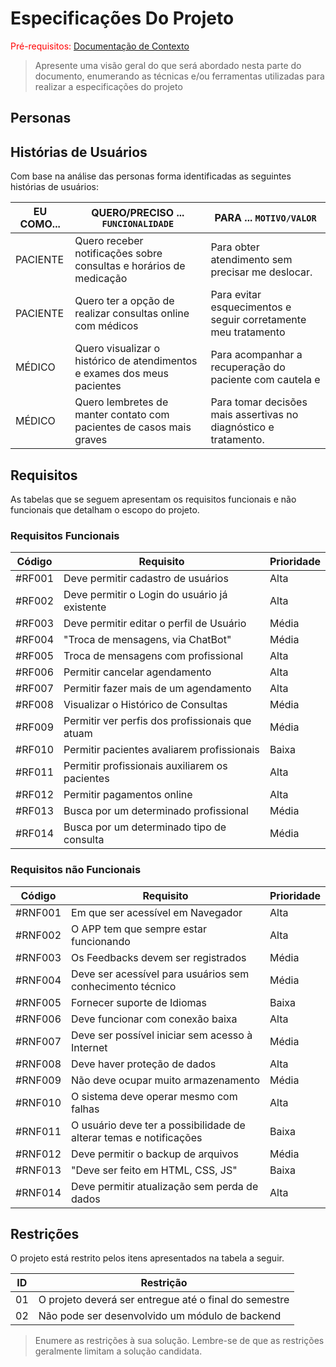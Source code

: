 # Especificações Do Projeto

<span style="color:red">Pré-requisitos: <a href="1-Contexto.md"> Documentação de Contexto</a></span>

> Apresente uma visão geral do que será abordado nesta parte do
> documento, enumerando as técnicas e/ou ferramentas utilizadas para
> realizar a especificações do projeto

## Personas



## Histórias de Usuários

Com base na análise das personas forma identificadas as seguintes histórias de usuários:

|EU COMO... | QUERO/PRECISO ... `FUNCIONALIDADE`                                        | PARA ... `MOTIVO/VALOR`                |
|-----------|---------------------------------------------------------------------------|----------------------------------------|
|PACIENTE   | Quero receber notificações sobre consultas e horários de medicação        | Para obter atendimento sem precisar me deslocar.                |
|PACIENTE   | Quero ter a opção de realizar consultas online com médicos                |Para evitar esquecimentos e seguir corretamente meu tratamento   |
|MÉDICO     | Quero visualizar o histórico de atendimentos e exames dos meus pacientes  |Para acompanhar a recuperação do paciente com cautela e                                                                                       |e proximidade.                                                   |
|MÉDICO     | Quero lembretes de manter contato com pacientes de casos mais graves      |Para tomar decisões mais assertivas no diagnóstico e tratamento. |

## Requisitos

As tabelas que se seguem apresentam os requisitos funcionais e não funcionais que detalham o escopo do projeto.

### Requisitos Funcionais

Código	|Requisito	                                       |Prioridade |
|-------|--------------------------------------------------|-----------|
#RF001	|Deve permitir cadastro de usuários	               | Alta
#RF002	|Deve permitir o Login do usuário já existente	   | Alta
#RF003	|Deve permitir editar o perfil de Usuário	       | Média
#RF004	|"Troca de mensagens, via ChatBot"	               | Média
#RF005	|Troca de mensagens com profissional	           | Alta
#RF006	|Permitir cancelar agendamento	                   | Alta
#RF007	|Permitir fazer mais de um agendamento	           | Alta
#RF008	|Visualizar o Histórico de Consultas	           | Média
#RF009	|Permitir ver perfis dos profissionais que atuam   | Média
#RF010	|Permitir pacientes avaliarem profissionais	       | Baixa
#RF011	|Permitir profissionais auxiliarem os pacientes	   | Alta
#RF012	|Permitir pagamentos online	                       | Alta
#RF013	|Busca por um determinado profissional	           | Média
#RF014	|Busca por um determinado tipo de consulta	       | Média



### Requisitos não Funcionais

Código	| Requisito	                                                            | Prioridade  |
|-------|-----------------------------------------------------------------------|-------------|
#RNF001	| Em que ser acessível em Navegador	                                    |  Alta
#RNF002	| O APP tem que sempre estar funcionando	                            |  Alta
#RNF003	| Os Feedbacks devem ser registrados	                                |  Média
#RNF004	| Deve ser acessível para usuários sem conhecimento técnico	            |  Média
#RNF005	| Fornecer suporte de Idiomas	                                        |  Baixa
#RNF006	| Deve funcionar com conexão baixa	                                    |  Alta
#RNF007	| Deve ser possível iniciar sem acesso à Internet	                    |  Média
#RNF008	| Deve haver proteção de dados	                                        |  Alta
#RNF009	| Não deve ocupar muito armazenamento	                                |  Média
#RNF010	| O sistema deve operar mesmo com falhas	                            |  Alta
#RNF011	| O usuário deve ter a possibilidade de alterar temas e notificações	|  Baixa
#RNF012	| Deve permitir o backup de arquivos	                                |  Média
#RNF013	| "Deve ser feito em HTML, CSS, JS"	                                    |  Baixa
#RNF014	| Deve permitir atualização sem perda de dados	                        |  Alta

## Restrições

O projeto está restrito pelos itens apresentados na tabela a seguir.

|ID| Restrição                                             |
|--|-------------------------------------------------------|
|01| O projeto deverá ser entregue até o final do semestre |
|02| Não pode ser desenvolvido um módulo de backend        |


> Enumere as restrições à sua solução. Lembre-se de que as restrições
> geralmente limitam a solução candidata.
> 

